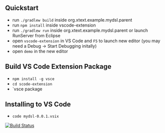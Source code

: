## Quickstart

- run `./gradlew build` inside org.xtext.example.mydsl.parent
- run `npm install` inside vscode-extension
- run `./gradlew run` inside org.xtext.example.mydsl.parent or launch RunServer from Eclipse
- open `vscode-extension` in VS Code and `F5` to launch new editor (you may need a Debug -> Start Debugging initally)
- open `demo` in the new editor

## Build VS Code Extension Package

- `npm install -g vsce`
- `cd scode-extension`
- `vsce package

## Installing to VS Code

- `code mydsl-0.0.1.vsix` 


[![Build Status](https://travis-ci.org/cdietrich/xtext-languageserver-example.svg?branch=master)](https://travis-ci.org/cdietrich/xtext-languageserver-example)
